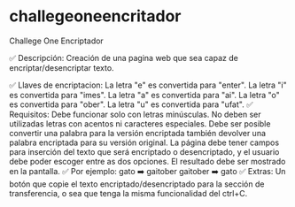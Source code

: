 # challegeoneencritador
Challege One Encriptador

✅ Descripción:
Creación de una pagina web que sea capaz de encriptar/desencriptar texto.

✅ Llaves de encriptacion:
La letra "e" es convertida para "enter".
La letra "i" es convertida para "imes".
La letra "a" es convertida para "ai".
La letra "o" es convertida para "ober".
La letra "u" es convertida para "ufat".
✅ Requisitos:
Debe funcionar solo con letras minúsculas.
No deben ser utilizadas letras con acentos ni caracteres especiales.
Debe ser posible convertir una palabra para la versión encriptada también devolver una 
palabra encriptada para su versión original.
La página debe tener campos para inserción del texto que será encriptado o 
desencriptado, y el usuario debe poder escoger entre as dos opciones.
El resultado debe ser mostrado en la pantalla.
✅ Por ejemplo:
gato ➡️ gaitober
gaitober ➡️ gato
✅ Extras:
Un botón que copie el texto encriptado/desencriptado para la sección de 
transferencia, o sea que tenga la misma funcionalidad del ctrl+C.
